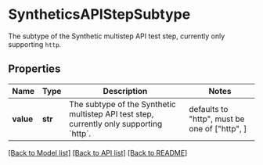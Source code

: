 # SyntheticsAPIStepSubtype

The subtype of the Synthetic multistep API test step, currently only supporting `http`.

## Properties

| Name      | Type    | Description                                                                                       | Notes                                         |
| --------- | ------- | ------------------------------------------------------------------------------------------------- | --------------------------------------------- |
| **value** | **str** | The subtype of the Synthetic multistep API test step, currently only supporting &#x60;http&#x60;. | defaults to "http", must be one of ["http", ] |

[[Back to Model list]](README.md#documentation-for-models) [[Back to API list]](README.md#documentation-for-api-endpoints) [[Back to README]](README.md)
